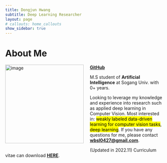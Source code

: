 ```yaml
---
title: Dongjun Hwang
subtitle: Deep Learning Researcher
layout: page
# callouts: home_callouts
show_sidebar: true
---
```


# About Me


<img style="margin-right: 20px; margin-bottom: 20px;" align="left" src="img/dongjun.svg" alt="image" width="250" />

<b><a href="https://github.com/Druwa-git">GitHub</a></b>


M.S student of <b>Artificial Intelligence</b> at Sogang Univ. with 0+ years.


Looking to leverage my knowledge and experience into research such as applied deep learning in Computer Vision. Most interested in: <mark>weakly labeled data-driven learning for computer vision tasks</mark>, <mark>deep learning</mark>. If you have any questions for me, please contact <b>wbsl0427@gmail.com</b>.

(Updated in 2022.11)
Curriculum vitae can download <b><a href="https://drive.google.com/file/d/15Z6ONVVo2iHMkHzuZ6z-MsQJ-LIROeHv/view?usp=sharing">HERE</a></b>.
